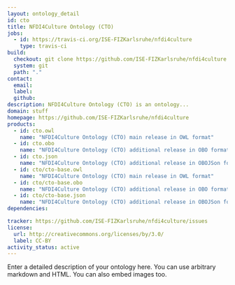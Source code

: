 ```yaml
---
layout: ontology_detail
id: cto
title: NFDI4Culture Ontology (CTO)
jobs:
  - id: https://travis-ci.org/ISE-FIZKarlsruhe/nfdi4culture
    type: travis-ci
build:
  checkout: git clone https://github.com/ISE-FIZKarlsruhe/nfdi4culture.git
  system: git
  path: "."
contact:
  email: 
  label: 
  github: 
description: NFDI4Culture Ontology (CTO) is an ontology...
domain: stuff
homepage: https://github.com/ISE-FIZKarlsruhe/nfdi4culture
products:
  - id: cto.owl
    name: "NFDI4Culture Ontology (CTO) main release in OWL format"
  - id: cto.obo
    name: "NFDI4Culture Ontology (CTO) additional release in OBO format"
  - id: cto.json
    name: "NFDI4Culture Ontology (CTO) additional release in OBOJSon format"
  - id: cto/cto-base.owl
    name: "NFDI4Culture Ontology (CTO) main release in OWL format"
  - id: cto/cto-base.obo
    name: "NFDI4Culture Ontology (CTO) additional release in OBO format"
  - id: cto/cto-base.json
    name: "NFDI4Culture Ontology (CTO) additional release in OBOJSon format"
dependencies:

tracker: https://github.com/ISE-FIZKarlsruhe/nfdi4culture/issues
license:
  url: http://creativecommons.org/licenses/by/3.0/
  label: CC-BY
activity_status: active
---
```


Enter a detailed description of your ontology here. You can use arbitrary markdown and HTML.
You can also embed images too.

